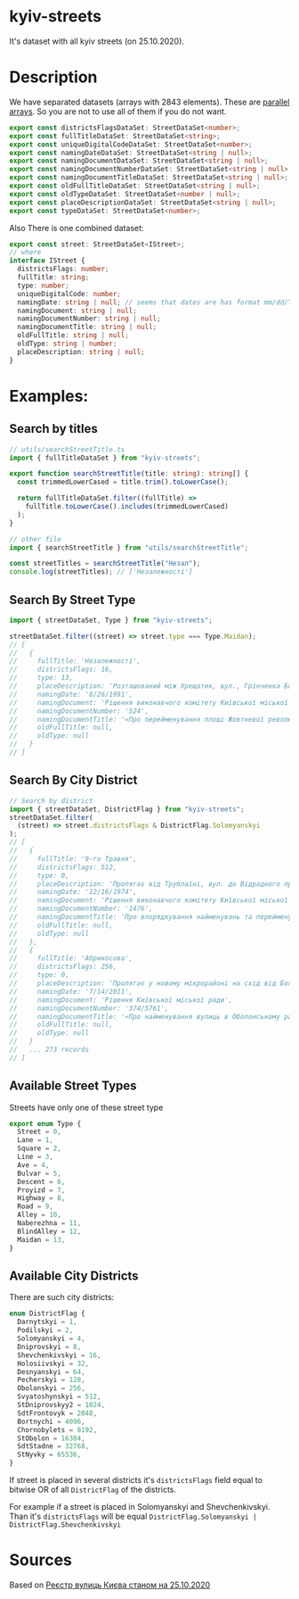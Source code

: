 # kyiv-streets

It's dataset with all kyiv streets (on 25.10.2020).

# Description

We have separated datasets (arrays with 2843 elements). These are [parallel arrays](https://en.wikipedia.org/wiki/Parallel_array). So you are not to use all of them if you do not want.

```typescript
export const districtsFlagsDataSet: StreetDataSet<number>;
export const fullTitleDataSet: StreetDataSet<string>;
export const uniqueDigitalCodeDataSet: StreetDataSet<number>;
export const namingDateDataSet: StreetDataSet<string | null>;
export const namingDocumentDataSet: StreetDataSet<string | null>;
export const namingDocumentNumberDataSet: StreetDataSet<string | null>;
export const namingDocumentTitleDataSet: StreetDataSet<string | null>;
export const oldFullTitleDataSet: StreetDataSet<string | null>;
export const oldTypeDataSet: StreetDataSet<number | null>;
export const placeDescriptionDataSet: StreetDataSet<string | null>;
export const typeDataSet: StreetDataSet<number>;
```

Also There is one combined dataset:

```typescript
export const street: StreetDataSet<IStreet>;
// where
interface IStreet {
  districtsFlags: number;
  fullTitle: string;
  type: number;
  uniqueDigitalCode: number;
  namingDate: string | null; // seems that dates are has format mm/dd/YYYY
  namingDocument: string | null;
  namingDocumentNumber: string | null;
  namingDocumentTitle: string | null;
  oldFullTitle: string | null;
  oldType: string | number;
  placeDescription: string | null;
}
```

# Examples:

## Search by titles

```typescript
// utils/searchStreetTitle.ts
import { fullTitleDataSet } from "kyiv-streets";

export function searchStreetTitle(title: string): string[] {
  const trimmedLowerCased = title.trim().toLowerCase();

  return fullTitleDataSet.filter((fullTitle) =>
    fullTitle.toLowerCase().includes(trimmedLowerCased)
  );
}
```

```typescript
// other file
import { searchStreetTitle } from "utils/searchStreetTitle";

const streetTitles = searchStreetTitle("Незал");
console.log(streetTitles); // ['Незалежності']
```

## Search By Street Type

```typescript
import { streetDataSet, Type } from "kyiv-streets";

streetDataSet.filter((street) => street.type === Type.Maidan);
// [
//   {
//     fullTitle: 'Незалежності',
//     districtsFlags: 16,
//     type: 13,
//     placeDescription: 'Розташований між Хрещатик, вул., Грінченка Бориса, вул., Шевченка Тараса, пров., Софіївською вул., Малою Житомирською вул., Михайлівською вул., Костьольною вул., Інститутською вул., Городецького Архітектора, вул.',
//     namingDate: '8/26/1991',
//     namingDocument: 'Рішення виконавчого комітету Київської міської ради народних депутатів',
//     namingDocumentNumber: '524',
//     namingDocumentTitle: '«Про перейменування площі Жовтневої революції і станції метро „Площа Жовтневої революції“» ',
//     oldFullTitle: null,
//     oldType: null
//   }
// ]
```

## Search By City District

```typescript
// Search by district
import { streetDataSet, DistrictFlag } from "kyiv-streets";
streetDataSet.filter(
  (street) => street.districtsFlags & DistrictFlag.Solomyanskyi
);
// [
//   {
//     fullTitle: '9-го Травня',
//     districtsFlags: 512,
//     type: 0,
//     placeDescription: 'Пролягає від Трублаїні, вул. до Відрадного просп.',
//     namingDate: '12/16/1974',
//     namingDocument: 'Рішення виконавчого комітету Київської міської ради депутатів трудящих',
//     namingDocumentNumber: '1476',
//     namingDocumentTitle: 'Про впорядкування найменувань та перейменування вулиць м. Києва',
//     oldFullTitle: null,
//     oldType: null
//   },
//   {
//     fullTitle: 'Абрикосова',
//     districtsFlags: 256,
//     type: 0,
//     placeDescription: 'Пролягає у новому мікрорайоні на схід від Богатирської вул. паралельно Сетомльській вул.',
//     namingDate: '7/14/2011',
//     namingDocument: 'Рішення Київської міської ради',
//     namingDocumentNumber: '374/5761',
//     namingDocumentTitle: '«Про найменування вулиць в Оболонському районі м. Києва»',
//     oldFullTitle: null,
//     oldType: null
//   }
//   ... 273 records
// ]
```

## Available Street Types

Streets have only one of these street type

```typescript
export enum Type {
  Street = 0,
  Lane = 1,
  Square = 2,
  Line = 3,
  Ave = 4,
  Bulvar = 5,
  Descent = 6,
  Proyizd = 7,
  Highway = 8,
  Road = 9,
  Alley = 10,
  Naberezhna = 11,
  BlindAlley = 12,
  Maidan = 13,
}
```

## Available City Districts

There are such city districts:

```typescript
enum DistrictFlag {
  Darnytskyi = 1,
  Podilskyi = 2,
  Solomyanskyi = 4,
  Dniprovskyi = 8,
  Shevchenkivskyi = 16,
  Holosiivskyi = 32,
  Desnyanskyi = 64,
  Pecherskyi = 128,
  Obolonskyi = 256,
  Svyatoshynskyi = 512,
  StDniprovskyy2 = 1024,
  SdtFrontovyk = 2048,
  Bortnychi = 4096,
  Chornobylets = 8192,
  StObolon = 16384,
  SdtStadne = 32768,
  StNyvky = 65536,
}
```

If street is placed in several districts it's `districtsFlags` field equal to bitwise OR of all `DistrictFlag` of the districts.

For example if a street is placed in Solomyanskyi and Shevchenkivskyi. Than it's `districtsFlags` will be equal `DistrictFlag.Solomyanskyi | DistrictFlag.Shevchenkivskyi`

# Sources

Based on [Реєстр вулиць Києва станом на 25.10.2020](https://drive.google.com/file/d/1czIizXXNxxL2Kt3rzRdUniiNP6G3H5en/view)
